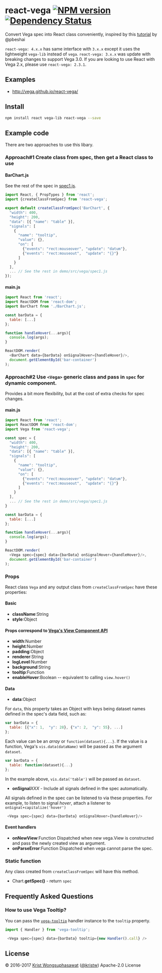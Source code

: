 <!--**Introduction**-->
<!--| [API Reference](https://github.com/kristw/react-vega/blob/master/docs/api.md)-->
<!--| [Demo](https://kristw.github.io/react-vega)-->

# react-vega [![NPM version][npm-image]][npm-url] [![Dependency Status][daviddm-image]][daviddm-url]

<!--[![Build Status][travis-image]][travis-url]-->

Convert Vega spec into React class conveniently, inspired by this [tutorial](https://medium.com/@pbesh/react-and-vega-an-alternative-visualization-example-cd76e07dc1cd#.omslw1xy8) by @pbeshai

`react-vega: 4.x.x` has same interface with `3.x.x` except it uses the lightweight `vega-lib` instead of `vega`.
`react-vega: 3.x.x` was update with breaking changes to support Vega 3.0.
If you are looking to use React with Vega 2.x, please use `react-vega: 2.3.1`.

## Examples

- http://vega.github.io/react-vega/

## Install

```bash
npm install react vega-lib react-vega --save
```

## Example code

There are two approaches to use this libary.

### Approach#1 Create class from spec, then get a React class to use

#### BarChart.js

See the rest of the spec in [spec1.js](demo/src/vega/spec1.js).

```javascript
import React, { PropTypes } from 'react';
import {createClassFromSpec} from 'react-vega';

export default createClassFromSpec('BarChart', {
  "width": 400,
  "height": 200,
  "data": [{ "name": "table" }],
  "signals": [
    {
      "name": "tooltip",
      "value": {},
      "on": [
        {"events": "rect:mouseover", "update": "datum"},
        {"events": "rect:mouseout",  "update": "{}"}
      ]
    }
  ],
  ... // See the rest in demo/src/vega/spec1.js
});
```

#### main.js

```javascript
import React from 'react';
import ReactDOM from 'react-dom';
import BarChart from './BarChart.js';

const barData = {
  table: [...]
};

function handleHover(...args){
  console.log(args);
}

ReactDOM.render(
  <BarChart data={barData} onSignalHover={handleHover}/>,
  document.getElementById('bar-container')
);
```

### Approach#2 Use `<Vega>` generic class and pass in `spec` for dynamic component.

Provides a bit more flexibility, but at the cost of extra checks for spec changes.

#### main.js

```javascript
import React from 'react';
import ReactDOM from 'react-dom';
import Vega from 'react-vega';

const spec = {
  "width": 400,
  "height": 200,
  "data": [{ "name": "table" }],
  "signals": [
    {
      "name": "tooltip",
      "value": {},
      "on": [
        {"events": "rect:mouseover", "update": "datum"},
        {"events": "rect:mouseout",  "update": "{}"}
      ]
    }
  ],
  ... // See the rest in demo/src/vega/spec1.js
}

const barData = {
  table: [...]
};

function handleHover(...args){
  console.log(args);
}

ReactDOM.render(
  <Vega spec={spec} data={barData} onSignalHover={handleHover}/>,
  document.getElementById('bar-container')
);
```

### Props

React class `Vega` and any output class from `createClassFromSpec` have these properties:

#### Basic

- **className**:String
- **style**:Object

#### Props correspond to [Vega's View Component API](https://github.com/vega/vega/wiki/Runtime#view-component-api)

- **width**:Number
- **height**:Number
- **padding**:Object
- **renderer**:String
- **logLevel**:Number
- **background**:String
- **tooltip**:Function
- **enableHover**:Boolean -- equivalent to calling `view.hover()`

#### Data

- **data**:Object

For `data`, this property takes an Object with keys being dataset names defined in the spec's data field, such as:

```javascript
var barData = {
  table: [{"x": 1,  "y": 28}, {"x": 2,  "y": 55}, ...]
};
```

Each value can be an *array* or `function(dataset){...}`. If the value is a function, Vega's `vis.data(dataName)` will be passed as the argument `dataset`.

```javascript
var barData = {
  table: function(dataset){...}
};
```
In the example above, `vis.data('table')` will be passed as `dataset`.

- **onSignal***XXX* - Include all signals defined in the spec automatically.

All signals defined in the spec can be listened to via these properties.
For example, to listen to signal *hover*, attach a listener to `onSignal+capitalize('hover')`

```javascript
 <Vega spec={spec} data={barData} onSignalHover={handleHover}/>
```

#### Event handlers

- **onNewView**:Function Dispatched when new vega.View is constructed and pass the newly created view as argument.
- **onParseError**:Function Dispatched when vega cannot parse the spec.

### Static function

Any class created from `createClassFromSpec` will have this method.

- Chart.**getSpec()** - return `spec`

## Frequently Asked Questions

### How to use Vega Tooltip?

You can pass the [`vega-tooltip`](https://github.com/vega/vega-tooltip) handler instance to the `tooltip` property.

```javascript
import { Handler } from 'vega-tooltip';

 <Vega spec={spec} data={barData} tooltip={new Handler().call} />
```

## License

© 2016-2017 [Krist Wongsuphasawat](http://kristw.yellowpigz.com)  ([@kristw](https://twitter.com/kristw)) Apache-2.0 License

[npm-image]: https://badge.fury.io/js/react-vega.svg
[npm-url]: https://npmjs.org/package/react-vega
[travis-image]: https://travis-ci.org/kristw/react-vega.svg?branch=master
[travis-url]: https://travis-ci.org/kristw/react-vega
[daviddm-image]: https://david-dm.org/kristw/react-vega.svg?theme=shields.io
[daviddm-url]: https://david-dm.org/kristw/react-vega
